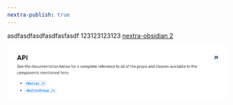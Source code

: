 ```yaml
---
nextra-publish: true
---
```

asdfasdfasdfasdfasfasdf
123123123123
[nextra-obsidian 2](nextra-obsidian%202.md)


![Pasted image 20230921145438.png](/Pasted_image_20230921145438.png)